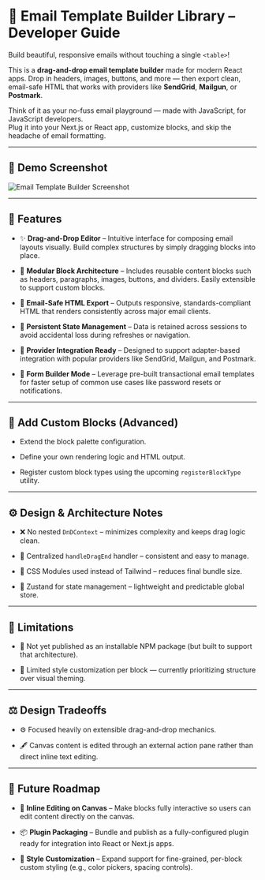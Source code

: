 
# 📧 Email Template Builder Library – Developer Guide

Build beautiful, responsive emails without touching a single `<table>`!

This is a **drag-and-drop email template builder** made for modern React apps. Drop in headers, images, buttons, and more — then export clean, email-safe HTML that works with providers like **SendGrid**, **Mailgun**, or **Postmark**.

Think of it as your no-fuss email playground — made with JavaScript, for JavaScript developers.  
Plug it into your Next.js or React app, customize blocks, and skip the headache of email formatting.


----------
## 📸 Demo Screenshot

![Email Template Builder Screenshot](./image-demo.png)

---

## 🚀 Features

-   ✨ **Drag-and-Drop Editor** – Intuitive interface for composing email layouts visually. Build complex structures by simply dragging blocks into place.
    
-   🧩 **Modular Block Architecture** – Includes reusable content blocks such as headers, paragraphs, images, buttons, and dividers. Easily extensible to support custom blocks.
    
-   📨 **Email-Safe HTML Export** – Outputs responsive, standards-compliant HTML that renders consistently across major email clients.
    
-   💾 **Persistent State Management** – Data is retained across sessions to avoid accidental loss during refreshes or navigation.
    
-   🔌 **Provider Integration Ready** – Designed to support adapter-based integration with popular providers like SendGrid, Mailgun, and Postmark.
    
-   🧾 **Form Builder Mode** – Leverage pre-built transactional email templates for faster setup of common use cases like password resets or notifications.
    

----------

## 🧱 Add Custom Blocks (Advanced)

-   Extend the block palette configuration.
    
-   Define your own rendering logic and HTML output.
    
-   Register custom block types using the upcoming `registerBlockType` utility.
    

----------

## ⚙️ Design & Architecture Notes

-   ❌ No nested `DnDContext` – minimizes complexity and keeps drag logic clean.
    
-   🧠 Centralized `handleDragEnd` handler – consistent and easy to manage.
    
-   🎨 CSS Modules used instead of Tailwind – reduces final bundle size.
    
-   🧪 Zustand for state management – lightweight and predictable global store.
    

----------

## 🧩 Limitations

-   🚫 Not yet published as an installable NPM package (but built to support that architecture).
    
-   🎨 Limited style customization per block — currently prioritizing structure over visual theming.
    

----------

## ⚖️ Design Tradeoffs

-   ⚙️ Focused heavily on extensible drag-and-drop mechanics.
    
-   🖋️ Canvas content is edited through an external action pane rather than direct inline text editing.
    

----------

## 🌅 Future Roadmap

-   📝 **Inline Editing on Canvas** – Make blocks fully interactive so users can edit content directly on the canvas.
    
-   📦 **Plugin Packaging** – Bundle and publish as a fully-configured plugin ready for integration into React or Next.js apps.
    
-   🎨 **Style Customization** – Expand support for fine-grained, per-block custom styling (e.g., color pickers, spacing controls).